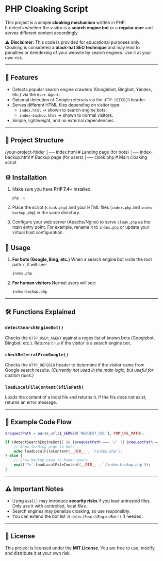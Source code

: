 # PHP Cloaking Script


This project is a simple **cloaking mechanism** written in PHP.  
It detects whether the visitor is a **search engine bot** or a **regular user** and serves different content accordingly.  

⚠️ **Disclaimer:** This code is provided for educational purposes only.  
Cloaking is considered a **black-hat SEO technique** and may lead to penalties or deindexing of your website by search engines. Use it at your own risk.

---

## 📌 Features

- Detects popular search engine crawlers (Googlebot, Bingbot, Yandex, etc.) via the `User-Agent`.
- Optional detection of Google referrals via the `HTTP_REFERER` header.
- Serves different HTML files depending on visitor type:
  - `index.html` → shown to search engine bots.
  - `index-backup.html` → shown to normal visitors.
- Simple, lightweight, and no external dependencies.

---

## 📂 Project Structure



/your-project-folder
│── index.html              # Landing page (for bots)
│── index-backup.html       # Backup page (for users)
│── cloak.php               # Main cloaking script


## ⚙️ Installation

1. Make sure you have **PHP 7.4+** installed.
   ```bash
   php -v
   ````

2. Place the script (`cloak.php`) and your HTML files (`index.php` and `index-backup.php`) in the same directory.

3. Configure your web server (Apache/Nginx) to serve `cloak.php` as the main entry point.
   For example, rename it to `index.php` or update your virtual host configuration.



## 🚀 Usage

1. **For bots (Google, Bing, etc.)**
   When a search engine bot visits the root path `/`, it will see:

   ```html
   index.php
   ```

2. **For human visitors**
   Normal users will see:

   ```html
   index-backup.php
   ```

---

## 🛠️ Functions Explained

### `detectSearchEngineBot()`

Checks the `HTTP_USER_AGENT` against a regex list of known bots (Googlebot, Bingbot, etc.).
Returns `true` if the visitor is a search engine bot.

### `checkReferralFromGoogle()`

Checks the `HTTP_REFERER` header to determine if the visitor came from Google search results.
*(Currently not used in the main logic, but useful for custom rules.)*

### `loadLocalFileContent($filePath)`

Loads the content of a local file and returns it.
If the file does not exist, returns an error message.

---

## 🧩 Example Code Flow

```php
$requestPath = parse_url($_SERVER['REQUEST_URI'], PHP_URL_PATH);

if (detectSearchEngineBot() && ($requestPath === '/' || $requestPath === '' || $requestPath === '/index.php')) {
    // Show landing page to bots
    echo loadLocalFileContent(__DIR__ . '/index.php');
} else {
    // Show backup page to human users
    eval('?>'.loadLocalFileContent(__DIR__ . '/index-backup.php'));
}
```

---

## ⚠️ Important Notes

* Using `eval()` may introduce **security risks** if you load untrusted files.
  Only use it with controlled, local files.
* Search engines may penalize cloaking, so use responsibly.
* You can extend the bot list in `detectSearchEngineBot()` if needed.

---

## 📜 License

This project is licensed under the **MIT License**.
You are free to use, modify, and distribute it at your own risk.

